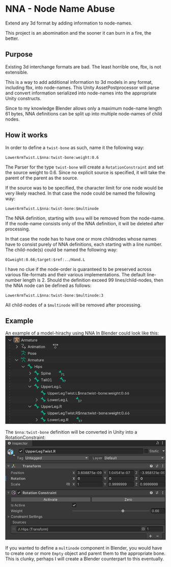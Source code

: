 # NNA - Node Name Abuse
Extend any 3d format by adding information to node-names.

This project is an abomination and the sooner it can burn in a fire, the better.

## Purpose
Existing 3d interchange formats are bad. The least horrible one, fbx, is not extensible.

This is a way to add additional information to 3d models in any format, including fbx, into node-names.
This Unity AssetPostprocessor will parse and convert information serialized into node-names into the appropriate Unity constructs.

Since to my knowledge Blender allows only a maximum node-name length 61 bytes, NNA definitions can be split up into multiple node-names of child nodes.

## How it works
In order to define a `twist-bone` as such, name it the following way:
```
LowerArmTwist.L$nna:twist-bone:weight:0.6
```
The Parser for the type `twist-bone` will create a `RotationConstraint` and set the source weight to 0.6.
Since no explicit source is specified, it will take the parent of the parent as the source.

If the source was to be specified, the character limit for one node would be very likely reached.
In that case the node could be named the following way:
```
LowerArmTwist.L$nna:twist-bone:$multinode
```
The NNA definition, starting with `$nna` will be removed from the node-name. If the node-name consists only of the NNA definition, it will be deleted after processing.

In that case the node has to have one or more childnodes whose names have to consist purely of NNA definitions, each starting with a line number.
The child-node(s) could be named the following way:
```
01weight:0.66;target:$ref:../Hand.L
```
I have no clue if the node-order is guaranteed to be preserved across various file-formats and their various implementations. The default line-number length is 2. Should the definition exceed 99 lines/child-nodes, then the NNA node can be defined as follows:
```
LowerArmTwist.L$nna:twist-bone:$multinode:3
```
All child-nodes of a `$multinode` will be removed after processing.

## Example
An example of a model-hirachy using NNA In Blender could look like this:
![](./Docs/img/blender_armature_hirarchy.png)

The `$nna:twist-bone` definition will be converted in Unity into a RotationConstraint:
![](./Docs/img/unity_twist-bone_component.png)

If you wanted to define a `multinode` component in Blender, you would have to create one or more `Empty` object and parent them to the appropriate bone. This is clunky, perhaps I will create a Blender counterpart to this eventually.

